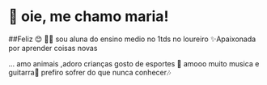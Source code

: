# 💫 oie, me chamo maria!
##Feliz 😊
👩‍🎓 sou aluna do ensino medio no 1tds no loureiro
✨Apaixonada por aprender coisas novas

...
amo animais ,adoro crianças 
gosto de esportes 🏐
amooo muito musica e guitarra🎸
prefiro sofrer do que nunca conhecer🎶
